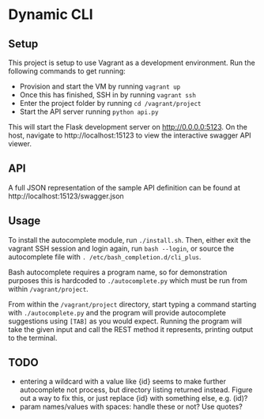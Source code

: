 # Dynamic CLI

## Setup

This project is setup to use Vagrant as a development environment.  Run the following commands to get running:

* Provision and start the VM by running `vagrant up`
* Once this has finished, SSH in by running `vagrant ssh`
* Enter the project folder by running `cd /vagrant/project`
* Start the API server running `python api.py`

This will start the Flask development server on http://0.0.0.0:5123.  On the host, navigate to http://localhost:15123 to view the interactive swagger API viewer.

## API

A full JSON representation of the sample API definition can be found at http://localhost:15123/swagger.json

## Usage

To install the autocomplete module, run `./install.sh`. Then, either exit the vagrant SSH session and login again, run `bash --login`, or source the autocomplete file with `. /etc/bash_completion.d/cli_plus`.

Bash autocomplete requires a program name, so for demonstration purposes this is hardcoded to `./autocomplete.py` which must be run from within `/vagrant/project`.

From within the `/vagrant/project` directory, start typing a command starting with `./autocomplete.py` and the program will provide autocomplete suggestions using `[TAB]` as you would expect.  Running the program will take the given input and call the REST method it represents, printing output to the terminal.

## TODO

* entering a wildcard with a value like {id} seems to make further autocomplete not process, but directory listing returned instead.  Figure out a way to fix this, or just replace {id} with something else, e.g. (id)?
* param names/values with spaces: handle these or not?  Use quotes?
